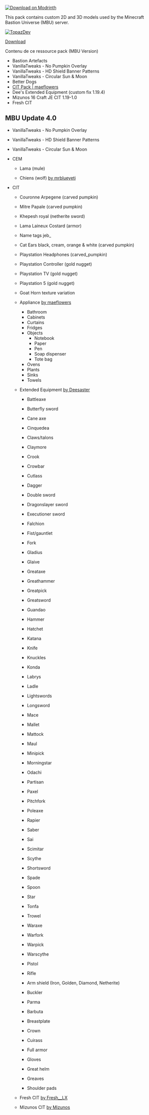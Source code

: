 [![Download on Modrinth](https://dl.topazdev.fr/stock/images/web/modrinth.svg)](https://modrinth.com/resourcepack/artefacts)

This pack contains custom 2D and 3D models used by the Minecraft Bastion Universe (MBU) server.

[![TopazDev](https://dl.topazdev.fr/stock/images/web/topazdev-smoothwhite.png)](https://minecraft.topazdev.fr/)


[Download](https://dl.topazdev.fr/projets?d=/resourcespack/artefacts)


Contenu de ce ressource pack (MBU Version)

- Bastion Artefacts
- VanillaTweaks - No Pumpkin Overlay
- VanillaTweaks - HD Shield Banner Patterns
- VanillaTweaks - Circular Sun & Moon
- Better Dogs
- [CIT Pack | maeflowers](https://maeflowersmc.wixsite.com/minecraft)
- Dee's Extended Equipment (custom fix 1.19.4)
- Mizunos 16 Craft JE CIT 1.19-1.0
- Fresh CIT



## MBU Update 4.0

- VanillaTweaks - No Pumpkin Overlay
- VanillaTweaks - HD Shield Banner Patterns
- VanillaTweaks - Circular Sun & Moon

- CEM
    - Lama (mule)

    - Chiens (wolf) [by mrblueyeti](https://www.curseforge.com/minecraft/texture-packs/better-dogs)

- CIT
    - Couronne Arpegene (carved pumpkin)
    - Mitre Papale (carved pumpkin)
    - Khepesh royal (netherite sword)
    - Lama Laineux Costard (armor)
    - Name tags jeb_

    - Cat Ears black, cream, orange & white (carved pumpkin)

    - Playstation  Headphones (carved_pumpkin)
    - Playstation Controller (gold nugget)
    - Playstation TV (gold nugget)
    - Playstation 5 (gold nugget)

    - Goat Horn texture variation

    - Appliance [by maeflowers](https://maeflowersmc.wixsite.com/minecraft)
        - Bathroom
        - Cabinets
        - Curtains
        - Fridges
        - Objects
            - Notebook
            - Paper
            - Pen
            - Soap dispenser
            - Tote bag
        - Ovens
        - Plants
        - Sinks
        - Towels

    - Extended Equipment [by Deesaster](https://www.curseforge.com/minecraft/texture-packs/dees-extended-equipment)
        - Battleaxe
        - Butterfly sword
        - Cane axe
        - Cinquedea
        - Claws/talons
        - Claymore
        - Crook
        - Crowbar
        - Cutlass
        - Dagger
        - Double sword
        - Dragonslayer sword
        - Executioner sword
        - Falchion
        - Fist/gauntlet
        - Fork
        - Gladius
        - Glaive
        - Greataxe
        - Greathammer
        - Greatpick
        - Greatsword
        - Guandao
        - Hammer
        - Hatchet
        - Katana
        - Knife
        - Knuckles
        - Konda
        - Labrys
        - Ladle
        - Lightswords
        - Longsword
        - Mace
        - Mallet
        - Mattock
        - Maul
        - Minipick
        - Morningstar
        - Odachi
        - Partisan
        - Paxel
        - Pitchfork
        - Poleaxe
        - Rapier
        - Saber
        - Sai
        - Scimitar
        - Scythe
        - Shortsword
        - Spade
        - Spoon
        - Star
        - Tonfa
        - Trowel
        - Waraxe
        - Warfork
        - Warpick
        - Warscythe
        
        - Pistol
        - Rifle
        
        - Arm shield (Iron, Golden, Diamond, Netherite)
        - Buckler
        - Parma

        - Barbuta
        - Breastplate
        - Crown
        - Cuirass
        - Full armor
        - Gloves
        - Great helm
        - Greaves
        - Shoulder pads
    
    - Fresh CIT [by Fresh__LX](https://www.curseforge.com/minecraft/texture-packs/fresh-cit)

    - Mizunos CIT [by Mizunos](https://mizunomcmemo.blogspot.com/p/cit.html)